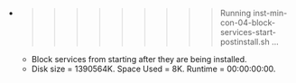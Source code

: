 * >>>>>>>>> Running inst-min-con-04-block-services-start-postinstall.sh ...
  * Block services from starting after they are being installed.
  * Disk size = 1390564K. Space Used = 8K. Runtime = 00:00:00:00.
